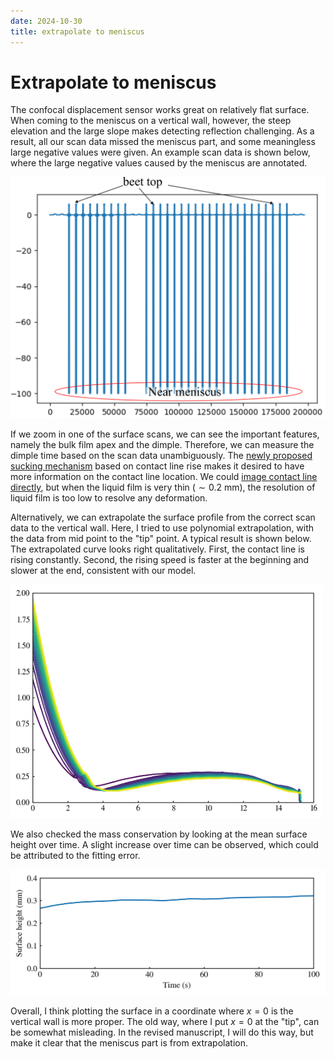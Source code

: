 ```yaml
---
date: 2024-10-30
title: extrapolate to meniscus
---
```


# Extrapolate to meniscus

The confocal displacement sensor works great on relatively flat surface. When coming to the meniscus on a vertical wall, however, the steep elevation and the large slope makes detecting reflection challenging. As a result, all our scan data missed the meniscus part, and some meaningless large negative values were given. An example scan data is shown below, where the large negative values caused by the meniscus are annotated. 

<img src="/assets/images/2024/10/large-negative-values.png" width=700px> 

If we zoom in one of the surface scans, we can see the important features, namely the bulk film apex and the dimple. Therefore, we can measure the dimple time based on the scan data unambiguously. The [newly proposed sucking mechanism](2024-10-22-new-sucking-mechanism.md) based on contact line rise makes it desired to have more information on the contact line location. We could [image contact line directly](2024-10-22-new-sucking-mechanism.md), but when the liquid film is very thin ($\sim 0.2$ mm), the resolution of liquid film is too low to resolve any deformation. 

Alternatively, we can extrapolate the surface profile from the correct scan data to the vertical wall. Here, I tried to use polynomial extrapolation, with the data from mid point to the "tip" point. A typical result is shown below. The extrapolated curve looks right qualitatively. First, the contact line is rising constantly. Second, the rising speed is faster at the beginning and slower at the end, consistent with our model. 

<img src="/assets/images/2024/10/extrapolate-data.png" width=500px>

We also checked the mass conservation by looking at the mean surface height over time. A slight increase over time can be observed, which could be attributed to the fitting error. 

<img src="/assets/images/2024/10/check-mass.png" width=700px>

Overall, I think plotting the surface in a coordinate where $x=0$ is the vertical wall is more proper. The old way, where I put $x=0$ at the "tip", can be somewhat misleading. In the revised manuscript, I will do this way, but make it clear that the meniscus part is from extrapolation. 
